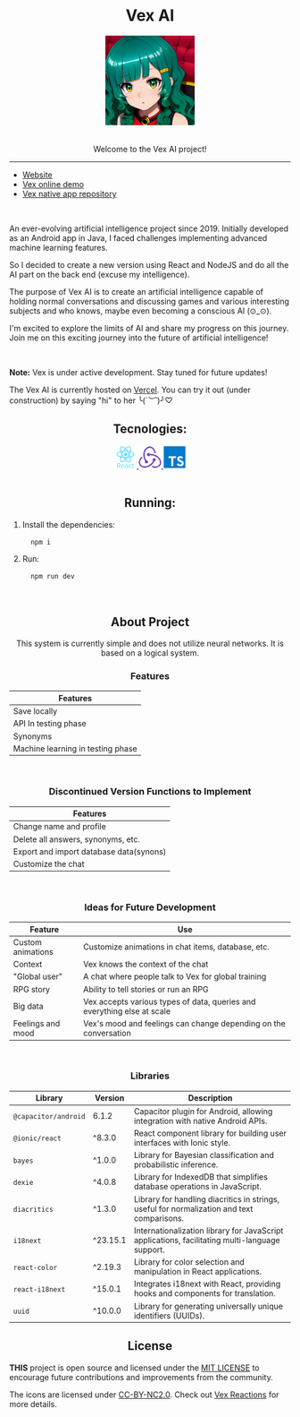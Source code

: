 <div align="center">
  <h1>Vex AI</h1>
  <img src="./public/Vex_320.png" width="160" height="160">
  <br><br>
  <p>Welcome to the Vex AI project!</p>
</div>

<hr>

<ul>
  <li>
    <a href="https://vex-ai.netlify.app/enUS">Website</a>
  </li>
  <li>
    <a href="https://vexai.netlify.app/">Vex online demo</a>
  </li>
  <li>
    <a href="https://github.com/Vex-AI/VexAI_Java">Vex native app repository</a>
  </li>
</ul>

<br>

An ever-evolving artificial intelligence project since 2019. Initially developed as an Android app in Java, I faced challenges implementing advanced machine learning features.

So I decided to create a new version using React and NodeJS and do all the AI part on the back end (excuse my intelligence).

The purpose of Vex AI is to create an artificial intelligence capable of holding normal conversations and discussing games and various interesting subjects and who knows, maybe even becoming a conscious AI (⊙_⊙).

I'm excited to explore the limits of AI and share my progress on this journey. Join me on this exciting journey into the future of artificial intelligence!

<br>

**Note:** Vex is under active development. Stay tuned for future updates!

The Vex AI is currently hosted on [Vercel](https://vexxx.vercel.app/enUS). You can try it out (under construction) by saying "hi" to her ╰(_´︶`_)╯♡

<div align="center">
  <h2>Tecnologies:</h2>
  <a href="https://reactjs.org/" target="_blank" rel="noreferrer">
    <img src="https://raw.githubusercontent.com/devicons/devicon/master/icons/react/react-original-wordmark.svg" alt="react" width="40" height="40"/>
  </a>
  <a href="https://redux.js.org" target="_blank" rel="noreferrer">
    <img src="https://raw.githubusercontent.com/devicons/devicon/master/icons/redux/redux-original.svg" alt="redux" width="40" height="40"/>
  </a>
  <a href="https://www.typescriptlang.org/" target="_blank" rel="noreferrer">
    <img src="https://raw.githubusercontent.com/devicons/devicon/master/icons/typescript/typescript-original.svg" alt="typescript" width="40" height="40"/>
  </a>
</div>

<br>

<div align="center">
  <h2>Running:</h2>
  
  <div align="left">

1. Install the dependencies:

   ```sh
     npm i
   ```

2. Run:

   ```sh
     npm run dev
   ```

  </div>

</div>

<br>

<div align="center">
  <h2>About Project</h2>
  <p>
    This system is currently simple and does not utilize neural networks. It is based on a logical system.
  </p>
</div>

  <div align="center">
    <h3>Features</h3>
  
  | Features                          |
  | --------------------------------- |
  | Save locally                      | 
  | API In testing phase              |
  | Synonyms                          |
  | Machine learning in testing phase |
  
  </div>
  
  <br>

  <div align="center">
    <h3>Discontinued Version Functions to Implement</h3>

| Features                                |
| --------------------------------------- |
| Change name and profile                 |
| Delete all answers, synonyms, etc.      |
| Export and import database data(synons) |
| Customize the chat                      |

  </div>

  <br>

  <div align="center">
    <h3>Ideas for Future Development</h3>

| Feature           | Use                                                                     |
| ----------------- | ----------------------------------------------------------------------- |
| Custom animations | Customize animations in chat items, database, etc.                      |
| Context           | Vex knows the context of the chat                                       |
| "Global user"     | A chat where people talk to Vex for global training                     |
| RPG story         | Ability to tell stories or run an RPG                                   |
| Big data          | Vex accepts various types of data, queries and everything else at scale |
| Feelings and mood | Vex's mood and feelings can change depending on the conversation        |

  </div>

  <br>

  <div align="center">
    <h3>Libraries</h3>

| Library              | Version  | Description                                                                                    |
| -------------------- | -------- | ---------------------------------------------------------------------------------------------- |
| `@capacitor/android` | 6.1.2    | Capacitor plugin for Android, allowing integration with native Android APIs.                   |
| `@ionic/react`       | ^8.3.0   | React component library for building user interfaces with Ionic style.                         |
| `bayes`              | ^1.0.0   | Library for Bayesian classification and probabilistic inference.                               |
| `dexie`              | ^4.0.8   | Library for IndexedDB that simplifies database operations in JavaScript.                       |
| `diacritics`         | ^1.3.0   | Library for handling diacritics in strings, useful for normalization and text comparisons.     |
| `i18next`            | ^23.15.1 | Internationalization library for JavaScript applications, facilitating multi-language support. |
| `react-color`        | ^2.19.3  | Library for color selection and manipulation in React applications.                            |
| `react-i18next`      | ^15.0.1  | Integrates i18next with React, providing hooks and components for translation.                 |
| `uuid`               | ^10.0.0  | Library for generating universally unique identifiers (UUIDs).                                 |

  </div>

<div align="center">
  <h2>License</h2>
</div>

**THIS** project is open source and licensed under the [MIT LICENSE](./LICENSE) to encourage future contributions and improvements from the community.

The icons are licensed under [CC-BY-NC2.0](https://creativecommons.org/licenses/by-nc/2.0/legalcode). Check out [Vex Reactions](https://github.com/cookieukw/Vex-Reactions) for more details.
